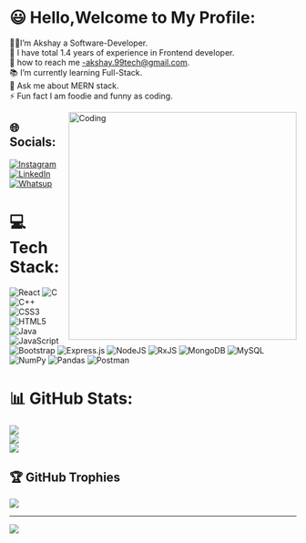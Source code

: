 # 😃 Hello,Welcome to My Profile:
👨‍💻I’m Akshay a Software-Developer.<br>👷 I have total 1.4 years of experience in Frontend developer.<br>💬 how to reach me -akshay.99tech@gmail.com.<br>📚 I’m currently learning Full-Stack.<br>💬 Ask me about MERN stack.<br>⚡ Fun fact I am foodie and funny as coding.<br>

<img align="right" alt="Coding" width="400" src="https://cdn.dribbble.com/users/1162077/screenshots/3848914/programmer.gif"/>

## 🌐 Socials:
[![Instagram](https://img.shields.io/badge/Instagram-%23E4405F.svg?logo=Instagram&logoColor=white)](https://instagram.com/https://www.instagram.com/akshay.madriki8/) [![LinkedIn](https://img.shields.io/badge/LinkedIn-%230077B5.svg?logo=linkedin&logoColor=white)](https://linkedin.com/in/https://www.linkedin.com/in/akshay-madriki-a8210a192/) 
 [![Whatsup](https://img.shields.io/badge/LinkedIn-%230077B5.svg?logo=linkedin&logoColor=white)](https://wa.me+919686872088/) 

# 💻 Tech Stack:
![React](https://img.shields.io/badge/react-%2320232a.svg?style=for-the-badge&logo=react&logoColor=%2361DAFB) ![C](https://img.shields.io/badge/c-%2300599C.svg?style=for-the-badge&logo=c&logoColor=white) ![C++](https://img.shields.io/badge/c++-%2300599C.svg?style=for-the-badge&logo=c%2B%2B&logoColor=white) ![CSS3](https://img.shields.io/badge/css3-%231572B6.svg?style=for-the-badge&logo=css3&logoColor=white) ![HTML5](https://img.shields.io/badge/html5-%23E34F26.svg?style=for-the-badge&logo=html5&logoColor=white) ![Java](https://img.shields.io/badge/java-%23ED8B00.svg?style=for-the-badge&logo=java&logoColor=white) ![JavaScript](https://img.shields.io/badge/javascript-%23323330.svg?style=for-the-badge&logo=javascript&logoColor=%23F7DF1E) ![Bootstrap](https://img.shields.io/badge/bootstrap-%23563D7C.svg?style=for-the-badge&logo=bootstrap&logoColor=white) ![Express.js](https://img.shields.io/badge/express.js-%23404d59.svg?style=for-the-badge&logo=express&logoColor=%2361DAFB) ![NodeJS](https://img.shields.io/badge/node.js-6DA55F?style=for-the-badge&logo=node.js&logoColor=white) ![RxJS](https://img.shields.io/badge/rxjs-%23B7178C.svg?style=for-the-badge&logo=reactivex&logoColor=white) ![MongoDB](https://img.shields.io/badge/MongoDB-%234ea94b.svg?style=for-the-badge&logo=mongodb&logoColor=white) ![MySQL](https://img.shields.io/badge/mysql-%2300f.svg?style=for-the-badge&logo=mysql&logoColor=white) ![NumPy](https://img.shields.io/badge/numpy-%23013243.svg?style=for-the-badge&logo=numpy&logoColor=white) ![Pandas](https://img.shields.io/badge/pandas-%23150458.svg?style=for-the-badge&logo=pandas&logoColor=white) ![Postman](https://img.shields.io/badge/Postman-FF6C37?style=for-the-badge&logo=postman&logoColor=white)
# 📊 GitHub Stats:
![](https://github-readme-stats.vercel.app/api?username=Akshay738&theme=dark&hide_border=false&include_all_commits=true&count_private=false)<br/>
![](https://github-readme-streak-stats.herokuapp.com/?user=Akshay738&theme=dark&hide_border=false)<br/>
![](https://github-readme-stats.vercel.app/api/top-langs/?username=Akshay738&theme=dark&hide_border=false&include_all_commits=true&count_private=false&layout=compact)

## 🏆 GitHub Trophies
![](https://github-profile-trophy.vercel.app/?username=Akshay738&theme=radical&no-frame=false&no-bg=true&margin-w=4)

---
[![](https://visitcount.itsvg.in/api?id=Akshay738&icon=0&color=0)](https://visitcount.itsvg.in)

<!-- Proudly created with GPRM ( https://gprm.itsvg.in ) -->

